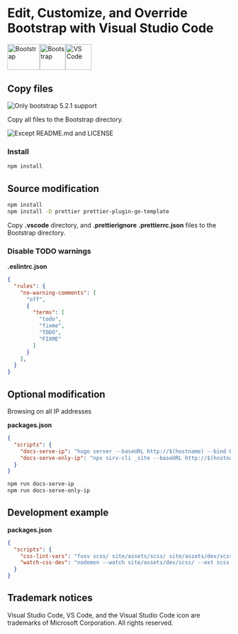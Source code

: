 # Edit, Customize, and Override Bootstrap with Visual Studio Code

<div style="display:flex;flex-direction:row;">
  <img src="https://raw.githubusercontent.com/twbs/bootstrap/main/site/static/docs/5.2/assets/brand/bootstrap-logo.svg" width="73.14286" height="58.28571" alt="Bootstrap" title="Bootstrap">
  <img src="https://user-images.githubusercontent.com/1266377/189891857-e486b562-3e5f-4594-95a9-bb9cbccceb2c.svg" width="58.28571" height="58.28571" alt="Bootstrap" title="Bootstrap">
  <img src="https://user-images.githubusercontent.com/1266377/189880960-bd284bfb-5b11-4167-851d-c1d462341ea1.svg" width="58.28571" height="58.28571" alt="VS Code" title="VS Code">
</div>

## Copy files

![Only bootstrap 5.2.1 support](https://user-images.githubusercontent.com/1266377/189878690-6d62aca1-73fb-476b-888f-b35d8aa61a7c.svg)

Copy all files to the Bootstrap directory.

![Except README.md and LICENSE](https://user-images.githubusercontent.com/1266377/189878688-e6e8a0ba-3907-459a-879d-a5578f7aa0c6.svg)

### Install

```bash
npm install
```

## Source modification

```bash
npm install
npm install -D prettier prettier-plugin-go-template
```

Copy **.vscode** directory, and **.prettierignore** **.prettierrc.json** files to the Bootstrap directory.

### Disable TODO warnings

**.eslintrc.json**

```json
{
  "rules": {
    "no-warning-comments": [
      "off",
      {
        "terms": [
          "todo",
          "fixme",
          "TODO",
          "FIXME"
        ]
      }
    ],
  }
}
```

## Optional modification

Browsing on all IP addresses

**packages.json**

```json
{
  "scripts": {
    "docs-serve-ip": "hugo server --baseURL http://$(hostname) --bind 0.0.0.0 --port 9001 --disableFastRender",
    "docs-serve-only-ip": "npx sirv-cli _site --baseURL http://$(hostname) --bind 0.0.0.0 --port 9001"
  }
}
```

```bash
npm run docs-serve-ip
npm run docs-serve-only-ip
```

## Development example

**packages.json**

```json
{
  "scripts": {
    "css-lint-vars": "fusv scss/ site/assets/scss/ site/assets/dev/scss/",
    "watch-css-dev": "nodemon --watch site/assets/dev/scss/ --ext scss --exec \"npm run css-lint\""
  }
}
```

## Trademark notices

Visual Studio Code, VS Code, and the Visual Studio Code icon are trademarks of Microsoft Corporation. All rights reserved.
